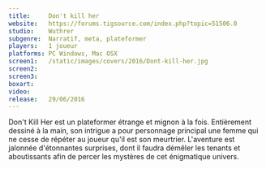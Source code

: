 ```yaml
---
title:     Don't kill her
website:   https://forums.tigsource.com/index.php?topic=51506.0
studio:    Wuthrer
subgenre:  Narratif, meta, plateformer
players:   1 joueur
platforms: PC Windows, Mac OSX
screen1:   /static/images/covers/2016/Dont-kill-her.jpg
screen2:   
screen3:   
boxart:
video:
release:   29/06/2016
---
```


Don't Kill Her est un plateformer étrange et mignon à la fois. Entièrement dessiné à la main, son intrigue a pour personnage principal une femme qui ne cesse de répéter au joueur qu'il est son meurtrier. L'aventure est jalonnée d'étonnantes surprises, dont il faudra démêler les tenants et aboutissants afin de percer les mystères de cet énigmatique univers.
